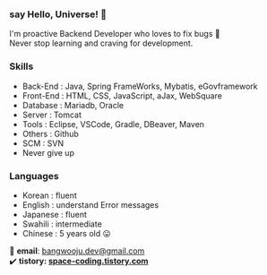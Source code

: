 ### say Hello, Universe! 👋
I'm proactive Backend Developer who loves to fix bugs 🐛<br>
Never stop learning and craving for development.<br>

### Skills
- Back-End : Java, Spring FrameWorks, Mybatis, eGovframework
- Front-End : HTML, CSS, JavaScript, aJax, WebSquare
- Database : Mariadb, Oracle
- Server : Tomcat
- Tools : Eclipse, VSCode, Gradle, DBeaver, Maven
- Others : Github
- SCM : SVN
- Never give up

<!--
### Project
- [WelcomeToJeju](https://github.com/Bangwooju/WelcomeToJeju) 
-->

### Languages
- Korean : fluent
- English : understand Error messages
- Japanese : fluent
- Swahili : intermediate
- Chinese : 5 years old 😛


📧 **email**: bangwooju.dev@gmail.com <br>
✔️ **tistory: [space-coding.tistory.com](https://space-coding.tistory.com/)**

